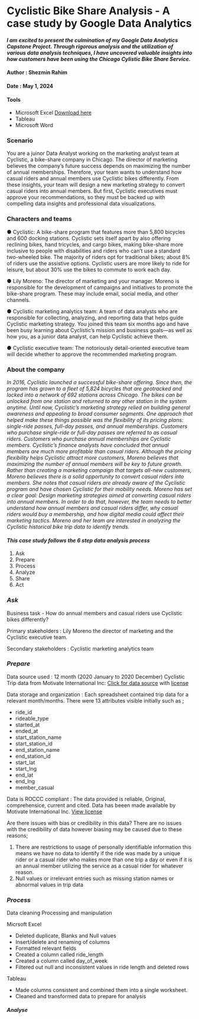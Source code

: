 # Cyclistic Bike Share Analysis - A case study by Google Data Analytics 
#### *I am excited to present the culmination of my Google Data Analytics Capstone Project. Through rigorous analysis and the utilization of various data analysis techniques, I have uncovered valuable insights into how customers have been using the Chicago Cylistic Bike Share Service.*




#### Author     : Shezmin Rahim

#### Date       : May 1, 2024

#### Tools      

- Microsoft Excel [Download here](https://microsoft.com)
- Tableau
- Microsoft Word

### Scenario

You are a juinor Data Analyst working on the marketing analyst team at Cyclistic, a bike-share
company in Chicago. The director of marketing believes the company’s future success
depends on maximizing the number of annual memberships. Therefore, your team wants to
understand how casual riders and annual members use Cyclistic bikes differently. From these
insights, your team will design a new marketing strategy to convert casual riders into annual
members. But first, Cyclistic executives must approve your recommendations, so they must be
backed up with compelling data insights and professional data visualizations.

### Characters and teams
 ● Cyclistic: A bike-share program that features more than 5,800 bicycles and 600
docking stations. Cyclistic sets itself apart by also offering reclining bikes, hand
tricycles, and cargo bikes, making bike-share more inclusive to people with disabilities
and riders who can’t use a standard two-wheeled bike. The majority of riders opt for
traditional bikes; about 8% of riders use the assistive options. Cyclistic users are more
likely to ride for leisure, but about 30% use the bikes to commute to work each day.

 ● Lily Moreno: The director of marketing and your manager. Moreno is responsible for
the development of campaigns and initiatives to promote the bike-share program.
These may include email, social media, and other channels.

● Cyclistic marketing analytics team: A team of data analysts who are responsible for
collecting, analyzing, and reporting data that helps guide Cyclistic marketing strategy.
You joined this team six months ago and have been busy learning about Cyclistic’s
mission and business goals—as well as how you, as a junior data analyst, can help
Cyclistic achieve them.

● Cyclistic executive team: The notoriously detail-oriented executive team will decide
whether to approve the recommended marketing program.

### About the company
*In 2016, Cyclistic launched a successful bike-share offering. Since then, the program has grown
to a fleet of 5,824 bicycles that are geotracked and locked into a network of 692 stations
across Chicago. The bikes can be unlocked from one station and returned to any other station
in the system anytime.
Until now, Cyclistic’s marketing strategy relied on building general awareness and appealing to
broad consumer segments. One approach that helped make these things possible was the
flexibility of its pricing plans: single-ride passes, full-day passes, and annual memberships.
Customers who purchase single-ride or full-day passes are referred to as casual riders.
Customers who purchase annual memberships are Cyclistic members.
Cyclistic’s finance analysts have concluded that annual members are much more profitable
than casual riders. Although the pricing flexibility helps Cyclistic attract more customers,
Moreno believes that maximizing the number of annual members will be key to future growth.
Rather than creating a marketing campaign that targets all-new customers, Moreno believes
there is a solid opportunity to convert casual riders into members. She notes that casual riders
are already aware of the Cyclistic program and have chosen Cyclistic for their mobility needs.
Moreno has set a clear goal: Design marketing strategies aimed at converting casual riders into
annual members. In order to do that, however, the team needs to better understand how
annual members and casual riders differ, why casual riders would buy a membership, and how
digital media could affect their marketing tactics. Moreno and her team are interested in
analyzing the Cyclistic historical bike trip data to identify trends.*

#### *This case study follows the 6 step data analysis process*
1. Ask
2. Prepare
3. Process
4. Analyze
5. Share
6. Act

### *Ask*
Business task - How do annual members and casual riders use Cyclistic bikes differently?

Primary stakeholders : Lily Moreno the director of marketing and the Cyclistic executive team.

Secondary stakeholders : Cyclistic marketing analytics team

### *Prepare*

Data source used : 12 month (2020 January to 2020 December) Cyclistic Trip data from Motivate International Inc: [Click for data source](https://divvy-tripdata.s3.amazonaws.com/index.html) with [license](https://divvybikes.com/data-license-agreement)

Data storage and organization : Each spreadsheet contained trip data for a relevant month/months. There were 13 attributes visible initially such as ;
- ride_id
- rideable_type
- started_at
- ended_at
- start_station_name
- start_station_id
- end_station_name
- end_station_id
- start_lat
- start_lng
- end_lat
- end_lng
- member_casual

Data is ROCCC compliant : The data provided is reliable, Original, comprehensice, current and cited. Data has beeen made available by Motivate International Inc. [View license](https://divvybikes.com/data-license-agreement) 

Are there issues with bias or credibility in this data? There are no issues with the credibility of data however biasing may be caused due to these reasons;

1. There are restrictions to usage of personally identifiable information this means we have no data to identify if the ride was made by a unique rider or a casual rider who makes more than one trip a day or even if it is an annual member utilizing the service as a casual rider for whatever reason.
2. Null values or irrelevant entries such as missing station names or abnormal values in trip data

### *Process*

Data cleaning Processing and manipulation


Micrsoft Excel
- Deleted duplicate, Blanks and Null values
- Insert/delete and renaming of columns
- Formatted relevant fields
- Created a column called ride_length
- Created a column called day_of_week
- Filtered out null and inconsistent values in ride length and deleted rows

Tableau
- Made columns consistent and combined them into a single worksheet.
- Cleaned and transformed data to prepare for analysis


#### *Analyse*


























